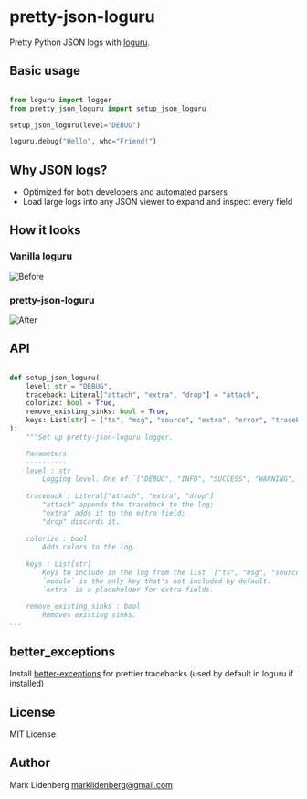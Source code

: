 # pretty-json-loguru

Pretty Python JSON logs with [loguru](https://github.com/Delgan/loguru).

## Basic usage 

```python

from loguru import logger
from pretty_json_loguru import setup_json_loguru

setup_json_loguru(level="DEBUG")

loguru.debug("Hello", who="Friend!")

```

## Why JSON logs?

- Optimized for both developers and automated parsers
- Load large logs into any JSON viewer to expand and inspect every field

## How it looks 

### Vanilla loguru

![Before](docs/logger_default.png "Before")


### pretty-json-loguru

![After](docs/logger_pretty_json_loguru.png "After")

## API

```python

def setup_json_loguru(
    level: str = "DEBUG",
    traceback: Literal["attach", "extra", "drop"] = "attach",
    colorize: bool = True,
    remove_existing_sinks: bool = True,
    keys: List[str] = ["ts", "msg", "source", "extra", "error", "traceback", "level"],
):
    """Set up pretty-json-loguru logger.

    Parameters
    ----------
    level : str
        Logging level. One of `["DEBUG", "INFO", "SUCCESS", "WARNING", "ERROR", "CRITICAL"]`.
    
    traceback : Literal["attach", "extra", "drop"]
        "attach" appends the traceback to the log;
        "extra" adds it to the extra field;
        "drop" discards it.
    
    colorize : bool
        Adds colors to the log.
    
    keys : List[str]
        Keys to include in the log from the list `["ts", "msg", "source", "extra", "error", "traceback", "level", "module"]`.
        `module` is the only key that's not included by default.
        `extra` is a placeholder for extra fields.

    remove_existing_sinks : bool
        Removes existing sinks.
...
```


## better_exceptions

Install [better-exceptions](https://github.com/Qix-/better-exceptions) for prettier tracebacks (used by default in loguru if installed)

## License

MIT License

## Author

Mark Lidenberg [marklidenberg@gmail.com](mailto:marklidenberg@gmail.com)